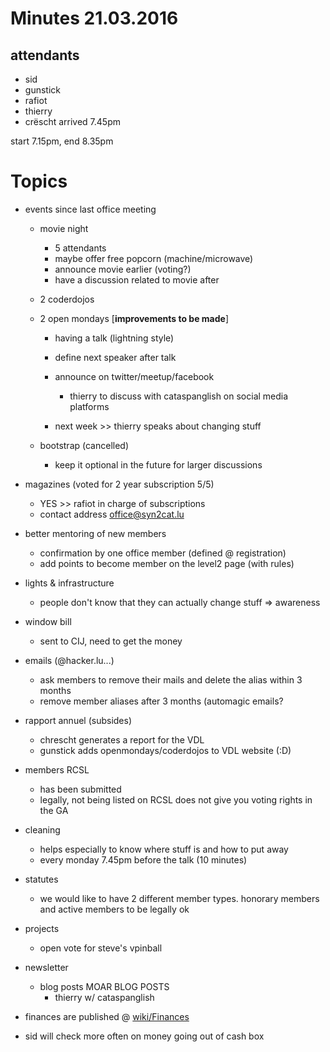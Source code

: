 # Minutes 21.03.2016
## attendants
- sid
- gunstick
- rafiot
- thierry
- crëscht arrived 7.45pm

start 7.15pm, end 8.35pm

# Topics
- events since last office meeting
  - movie night
    - 5 attendants
    - maybe offer free popcorn (machine/microwave)
    - announce movie earlier (voting?)
    - have a discussion related to movie after

  - 2 coderdojos
  - 2 open mondays [**improvements to be made**]
    - having a talk (lightning style)
    - define next speaker after talk
    - announce on twitter/meetup/facebook
      - thierry to discuss with cataspanglish on social media platforms

    - next week >> thierry speaks about changing stuff

  - bootstrap (cancelled)
    - keep it optional in the future for larger discussions

- magazines (voted for 2 year subscription 5/5)
  - YES >> rafiot in charge of subscriptions
  - contact address office@syn2cat.lu

- better mentoring of new members
  - confirmation by one office member (defined @ registration)
  - add points to become member on the level2 page (with rules)

- lights & infrastructure
  - people don't know that they can actually change stuff => awareness

- window bill
  - sent to CIJ, need to get the money

- emails (@hacker.lu...)
  - ask members to remove their mails and delete the alias within 3 months
  - remove member aliases after 3 months (automagic emails?

- rapport annuel (subsides)
  - chrescht generates a report for the VDL
  - gunstick adds openmondays/coderdojos to VDL website (:D)

- members RCSL
  - has been submitted
  - legally, not being listed on RCSL does not give you voting rights in the GA

- cleaning
  - helps especially to know where stuff is and how to put away
  - every monday 7.45pm before the talk (10 minutes)

- statutes
  - we would like to have 2 different member types. honorary members and active members to be legally ok

- projects
  - open vote for steve's vpinball

- newsletter
  - blog posts MOAR BLOG POSTS
    - thierry w/ cataspanglish

- finances are published @ [wiki/Finances](https://wiki.hackerspace.lu/wiki/Finances)
- sid will check more often on money going out of cash box
